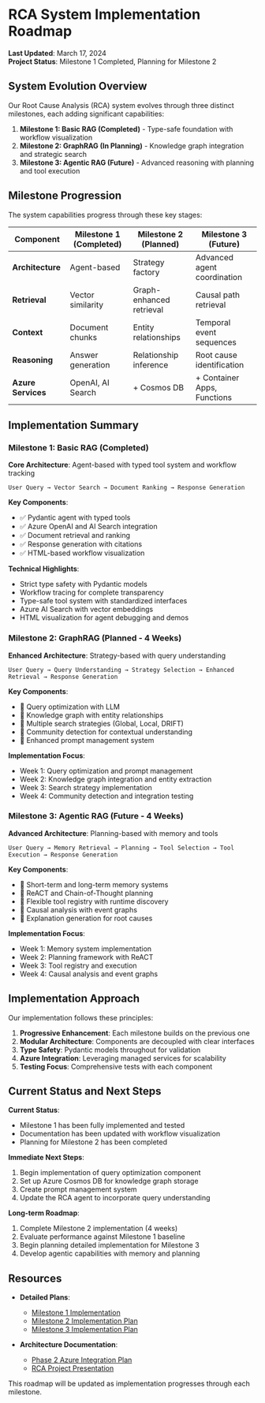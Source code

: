 # RCA System Implementation Roadmap

**Last Updated**: March 17, 2024  
**Project Status**: Milestone 1 Completed, Planning for Milestone 2

## System Evolution Overview

Our Root Cause Analysis (RCA) system evolves through three distinct milestones, each adding significant capabilities:

1. **Milestone 1: Basic RAG (Completed)** - Type-safe foundation with workflow visualization
2. **Milestone 2: GraphRAG (In Planning)** - Knowledge graph integration and strategic search
3. **Milestone 3: Agentic RAG (Future)** - Advanced reasoning with planning and tool execution

## Milestone Progression

The system capabilities progress through these key stages:

| Component | Milestone 1 (Completed) | Milestone 2 (Planned) | Milestone 3 (Future) |
|-----------|-----------------|----------------------|-----------------------------------|
| **Architecture** | Agent-based | Strategy factory | Advanced agent coordination |
| **Retrieval** | Vector similarity | Graph-enhanced retrieval | Causal path retrieval |
| **Context** | Document chunks | Entity relationships | Temporal event sequences |
| **Reasoning** | Answer generation | Relationship inference | Root cause identification |
| **Azure Services** | OpenAI, AI Search | + Cosmos DB | + Container Apps, Functions |

## Implementation Summary

### Milestone 1: Basic RAG (Completed)

**Core Architecture**: Agent-based with typed tool system and workflow tracking
```
User Query → Vector Search → Document Ranking → Response Generation
```

**Key Components**:
- ✅ Pydantic agent with typed tools
- ✅ Azure OpenAI and AI Search integration
- ✅ Document retrieval and ranking
- ✅ Response generation with citations
- ✅ HTML-based workflow visualization

**Technical Highlights**:
- Strict type safety with Pydantic models
- Workflow tracing for complete transparency
- Type-safe tool system with standardized interfaces
- Azure AI Search with vector embeddings
- HTML visualization for agent debugging and demos

### Milestone 2: GraphRAG (Planned - 4 Weeks)

**Enhanced Architecture**: Strategy-based with query understanding
```
User Query → Query Understanding → Strategy Selection → Enhanced Retrieval → Response Generation
```

**Key Components**:
- 🔄 Query optimization with LLM
- 🔄 Knowledge graph with entity relationships
- 🔄 Multiple search strategies (Global, Local, DRIFT)
- 🔄 Community detection for contextual understanding
- 🔄 Enhanced prompt management system

**Implementation Focus**:
- Week 1: Query optimization and prompt management
- Week 2: Knowledge graph integration and entity extraction
- Week 3: Search strategy implementation
- Week 4: Community detection and integration testing

### Milestone 3: Agentic RAG (Future - 4 Weeks)

**Advanced Architecture**: Planning-based with memory and tools
```
User Query → Memory Retrieval → Planning → Tool Selection → Tool Execution → Response Generation
```

**Key Components**:
- 📅 Short-term and long-term memory systems
- 📅 ReACT and Chain-of-Thought planning
- 📅 Flexible tool registry with runtime discovery
- 📅 Causal analysis with event graphs
- 📅 Explanation generation for root causes

**Implementation Focus**:
- Week 1: Memory system implementation
- Week 2: Planning framework with ReACT
- Week 3: Tool registry and execution
- Week 4: Causal analysis and event graphs

## Implementation Approach

Our implementation follows these principles:

1. **Progressive Enhancement**: Each milestone builds on the previous one
2. **Modular Architecture**: Components are decoupled with clear interfaces
3. **Type Safety**: Pydantic models throughout for validation
4. **Azure Integration**: Leveraging managed services for scalability
5. **Testing Focus**: Comprehensive tests with each component

## Current Status and Next Steps

**Current Status**:
- Milestone 1 has been fully implemented and tested
- Documentation has been updated with workflow visualization
- Planning for Milestone 2 has been completed

**Immediate Next Steps**:
1. Begin implementation of query optimization component
2. Set up Azure Cosmos DB for knowledge graph storage
3. Create prompt management system
4. Update the RCA agent to incorporate query understanding

**Long-term Roadmap**:
1. Complete Milestone 2 implementation (4 weeks)
2. Evaluate performance against Milestone 1 baseline
3. Begin planning detailed implementation for Milestone 3
4. Develop agentic capabilities with memory and planning

## Resources

- **Detailed Plans**:
  - [Milestone 1 Implementation](../milestone1_implementation.md)
  - [Milestone 2 Implementation Plan](./milestone2_implementation_plan.md)
  - [Milestone 3 Implementation Plan](./milestone3_implementation_plan.md)

- **Architecture Documentation**:
  - [Phase 2 Azure Integration Plan](../phase2_azure_integration_plan.md)
  - [RCA Project Presentation](../../presentations/rca_project_presentation_restructured.md)

This roadmap will be updated as implementation progresses through each milestone. 